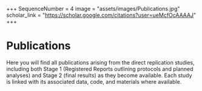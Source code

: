 +++
SequenceNumber = 4
image = "assets/images/Publications.jpg"
scholar_link = "https://scholar.google.com/citations?user=ueMcfOcAAAAJ"
+++
# Publications

Here you will find all publications arising from the direct replication studies, including both Stage 1 (Registered Reports outlining protocols and planned analyses) and Stage 2 (final results) as they become available. Each study is linked with its associated data, code, and materials where available.
